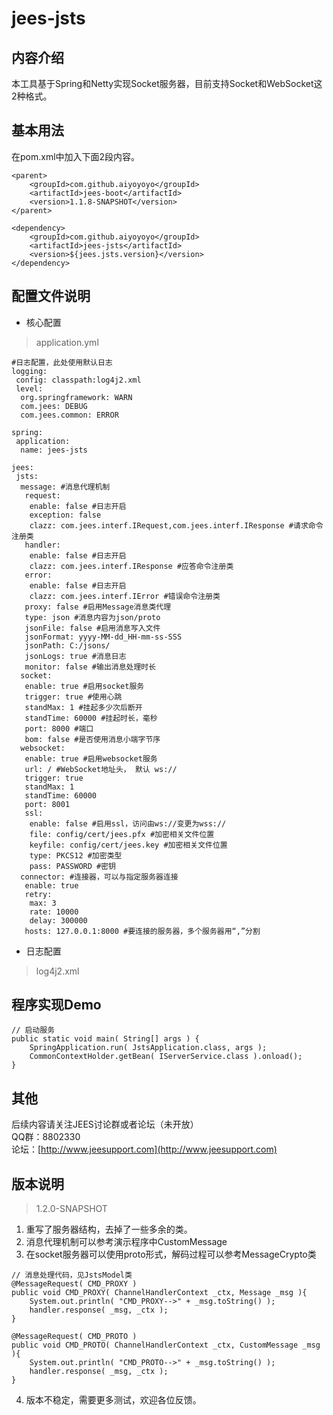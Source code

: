 # jees-jsts

## 内容介绍
本工具基于Spring和Netty实现Socket服务器，目前支持Socket和WebSocket这2种格式。
## 基本用法
在pom.xml中加入下面2段内容。
```
<parent>
	<groupId>com.github.aiyoyoyo</groupId>
	<artifactId>jees-boot</artifactId>
	<version>1.1.8-SNAPSHOT</version>
</parent>
```
```
<dependency>
	<groupId>com.github.aiyoyoyo</groupId>
	<artifactId>jees-jsts</artifactId>
	<version>${jees.jsts.version}</version>
</dependency>
```
## 配置文件说明
* 核心配置
> application.yml
```
#日志配置，此处使用默认日志
logging:
 config: classpath:log4j2.xml
 level:
  org.springframework: WARN
  com.jees: DEBUG
  com.jees.common: ERROR

spring:
 application:
  name: jees-jsts

jees:
 jsts:
  message: #消息代理机制
   request:
    enable: false #日志开启
    exception: false
    clazz: com.jees.interf.IRequest,com.jees.interf.IResponse #请求命令注册类
   handler:
    enable: false #日志开启
    clazz: com.jees.interf.IResponse #应答命令注册类
   error:
    enable: false #日志开启
    clazz: com.jees.interf.IError #错误命令注册类
   proxy: false #启用Message消息类代理
   type: json #消息内容为json/proto
   jsonFile: false #启用消息写入文件
   jsonFormat: yyyy-MM-dd_HH-mm-ss-SSS
   jsonPath: C:/jsons/
   jsonLogs: true #消息日志
   monitor: false #输出消息处理时长
  socket:
   enable: true #启用socket服务
   trigger: true #使用心跳
   standMax: 1 #挂起多少次后断开
   standTime: 60000 #挂起时长，毫秒
   port: 8000 #端口
   bom: false #是否使用消息小端字节序
  websocket:
   enable: true #启用websocket服务
   url: / #WebSocket地址头， 默认 ws:// 
   trigger: true
   standMax: 1
   standTime: 60000
   port: 8001
   ssl: 
    enable: false #启用ssl，访问由ws://变更为wss://
    file: config/cert/jees.pfx #加密相关文件位置
    keyfile: config/cert/jees.key #加密相关文件位置
    type: PKCS12 #加密类型
    pass: PASSWORD #密钥
  connector: #连接器，可以与指定服务器连接
   enable: true 
   retry:
    max: 3
    rate: 10000
    delay: 300000
   hosts: 127.0.0.1:8000 #要连接的服务器，多个服务器用“,”分割
```
* 日志配置
> log4j2.xml
## 程序实现Demo
```
// 启动服务
public static void main( String[] args ) {  
    SpringApplication.run( JstsApplication.class, args );
    CommonContextHolder.getBean( IServerService.class ).onload();
}
```
## 其他
后续内容请关注JEES讨论群或者论坛（未开放）  
QQ群：8802330  
论坛：[http://www.jeesupport.com](http://www.jeesupport.com)

## 版本说明
>1.2.0-SNAPSHOT
1. 重写了服务器结构，去掉了一些多余的类。
2. 消息代理机制可以参考演示程序中CustomMessage
3. 在socket服务器可以使用proto形式，解码过程可以参考MessageCrypto类
```
// 消息处理代码，见JstsModel类
@MessageRequest( CMD_PROXY )
public void CMD_PROXY( ChannelHandlerContext _ctx, Message _msg ){
    System.out.println( "CMD_PROXY-->" + _msg.toString() );
    handler.response( _msg, _ctx );
}

@MessageRequest( CMD_PROTO )
public void CMD_PROTO( ChannelHandlerContext _ctx, CustomMessage _msg ){
    System.out.println( "CMD_PROTO-->" + _msg.toString() );
    handler.response( _msg, _ctx );
}
```
4. 版本不稳定，需要更多测试，欢迎各位反馈。
